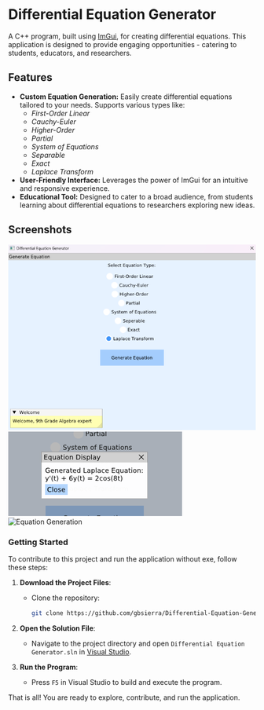 # Differential Equation Generator

A C++ program, built using [ImGui](https://github.com/ocornut/imgui), for creating differential equations. This application is designed to provide engaging opportunities - catering to students, educators, and researchers.


## Features
- **Custom Equation Generation:** Easily create differential equations tailored to your needs. Supports various types like:
  - *First-Order Linear*
  - *Cauchy-Euler*
  - *Higher-Order*
  - *Partial*
  - *System of Equations*
  - *Separable*
  - *Exact*
  - *Laplace Transform*
- **User-Friendly Interface:** Leverages the power of ImGui for an intuitive and responsive experience.
- **Educational Tool:** Designed to cater to a broad audience, from students learning about differential equations to researchers exploring new ideas.

## Screenshots

![Application](Screenshot%202025-04-05%20074513.png)  
![Equation Generation](Screenshot%202025-04-05%20074542.png)  
![Equation Generation](Screenshot%202025-04-05%20074515.png)

### Getting Started

To contribute to this project and run the application without exe, follow these steps:

1. **Download the Project Files**:
   - Clone the repository:
     ```bash
     git clone https://github.com/gbsierra/Differential-Equation-Generator.git
     ```

2. **Open the Solution File**:
   - Navigate to the project directory and open `Differential Equation Generator.sln` in [Visual Studio](https://visualstudio.microsoft.com/).

3. **Run the Program**:
   - Press `F5` in Visual Studio to build and execute the program.

That is all! You are ready to explore, contribute, and run the application.